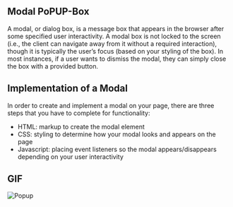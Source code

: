 ## Modal PoPUP-Box

A modal, or dialog box, is a message box that appears in the browser after some specified user interactivity.
 A modal box is not locked to the screen (i.e., the client can navigate away from it without a required interaction), 
 though it is typically the user’s focus (based on your styling of the box). In most instances, if a user wants 
 to dismiss the modal, they can simply close the box with a provided button.
 
## Implementation of a Modal
In order to create and implement a modal on your page, there are three steps that you have to complete for functionality:
 
- HTML: markup to create the modal element
- CSS: styling to determine how your modal looks and appears on the page
- Javascript: placing event listeners so the modal appears/disappears depending on your user interactivity

## GIF

![Popup](https://user-images.githubusercontent.com/67471717/115566958-5d7c6080-a2d8-11eb-8fe9-1f1156545272.gif)

